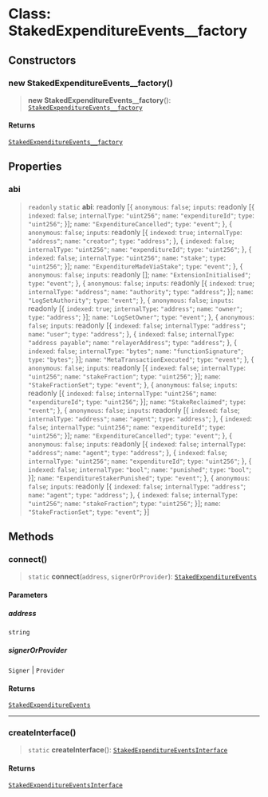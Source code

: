 # Class: StakedExpenditureEvents\_\_factory

## Constructors

### new StakedExpenditureEvents\_\_factory()

> **new StakedExpenditureEvents\_\_factory**(): [`StakedExpenditureEvents__factory`](StakedExpenditureEvents__factory.md)

#### Returns

[`StakedExpenditureEvents__factory`](StakedExpenditureEvents__factory.md)

## Properties

### abi

> `readonly` `static` **abi**: readonly \[\{ `anonymous`: `false`; `inputs`: readonly \[\{ `indexed`: `false`; `internalType`: `"uint256"`; `name`: `"expenditureId"`; `type`: `"uint256"`; \}\]; `name`: `"ExpenditureCancelled"`; `type`: `"event"`; \}, \{ `anonymous`: `false`; `inputs`: readonly \[\{ `indexed`: `true`; `internalType`: `"address"`; `name`: `"creator"`; `type`: `"address"`; \}, \{ `indexed`: `false`; `internalType`: `"uint256"`; `name`: `"expenditureId"`; `type`: `"uint256"`; \}, \{ `indexed`: `false`; `internalType`: `"uint256"`; `name`: `"stake"`; `type`: `"uint256"`; \}\]; `name`: `"ExpenditureMadeViaStake"`; `type`: `"event"`; \}, \{ `anonymous`: `false`; `inputs`: readonly \[\]; `name`: `"ExtensionInitialised"`; `type`: `"event"`; \}, \{ `anonymous`: `false`; `inputs`: readonly \[\{ `indexed`: `true`; `internalType`: `"address"`; `name`: `"authority"`; `type`: `"address"`; \}\]; `name`: `"LogSetAuthority"`; `type`: `"event"`; \}, \{ `anonymous`: `false`; `inputs`: readonly \[\{ `indexed`: `true`; `internalType`: `"address"`; `name`: `"owner"`; `type`: `"address"`; \}\]; `name`: `"LogSetOwner"`; `type`: `"event"`; \}, \{ `anonymous`: `false`; `inputs`: readonly \[\{ `indexed`: `false`; `internalType`: `"address"`; `name`: `"user"`; `type`: `"address"`; \}, \{ `indexed`: `false`; `internalType`: `"address payable"`; `name`: `"relayerAddress"`; `type`: `"address"`; \}, \{ `indexed`: `false`; `internalType`: `"bytes"`; `name`: `"functionSignature"`; `type`: `"bytes"`; \}\]; `name`: `"MetaTransactionExecuted"`; `type`: `"event"`; \}, \{ `anonymous`: `false`; `inputs`: readonly \[\{ `indexed`: `false`; `internalType`: `"uint256"`; `name`: `"stakeFraction"`; `type`: `"uint256"`; \}\]; `name`: `"StakeFractionSet"`; `type`: `"event"`; \}, \{ `anonymous`: `false`; `inputs`: readonly \[\{ `indexed`: `false`; `internalType`: `"uint256"`; `name`: `"expenditureId"`; `type`: `"uint256"`; \}\]; `name`: `"StakeReclaimed"`; `type`: `"event"`; \}, \{ `anonymous`: `false`; `inputs`: readonly \[\{ `indexed`: `false`; `internalType`: `"address"`; `name`: `"agent"`; `type`: `"address"`; \}, \{ `indexed`: `false`; `internalType`: `"uint256"`; `name`: `"expenditureId"`; `type`: `"uint256"`; \}\]; `name`: `"ExpenditureCancelled"`; `type`: `"event"`; \}, \{ `anonymous`: `false`; `inputs`: readonly \[\{ `indexed`: `false`; `internalType`: `"address"`; `name`: `"agent"`; `type`: `"address"`; \}, \{ `indexed`: `false`; `internalType`: `"uint256"`; `name`: `"expenditureId"`; `type`: `"uint256"`; \}, \{ `indexed`: `false`; `internalType`: `"bool"`; `name`: `"punished"`; `type`: `"bool"`; \}\]; `name`: `"ExpenditureStakerPunished"`; `type`: `"event"`; \}, \{ `anonymous`: `false`; `inputs`: readonly \[\{ `indexed`: `false`; `internalType`: `"address"`; `name`: `"agent"`; `type`: `"address"`; \}, \{ `indexed`: `false`; `internalType`: `"uint256"`; `name`: `"stakeFraction"`; `type`: `"uint256"`; \}\]; `name`: `"StakeFractionSet"`; `type`: `"event"`; \}\]

## Methods

### connect()

> `static` **connect**(`address`, `signerOrProvider`): [`StakedExpenditureEvents`](../namespaces/StakedExpenditureEvents/interfaces/StakedExpenditureEvents.md)

#### Parameters

##### address

`string`

##### signerOrProvider

`Signer` | `Provider`

#### Returns

[`StakedExpenditureEvents`](../namespaces/StakedExpenditureEvents/interfaces/StakedExpenditureEvents.md)

***

### createInterface()

> `static` **createInterface**(): [`StakedExpenditureEventsInterface`](../namespaces/StakedExpenditureEvents/interfaces/StakedExpenditureEventsInterface.md)

#### Returns

[`StakedExpenditureEventsInterface`](../namespaces/StakedExpenditureEvents/interfaces/StakedExpenditureEventsInterface.md)
